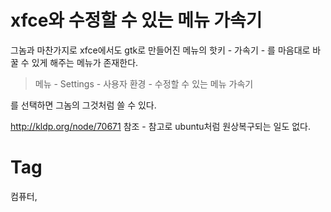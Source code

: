 xfce와 수정할 수 있는 메뉴 가속기
===========================

그놈과 마찬가지로 xfce에서도 gtk로 만들어진 메뉴의 핫키 - 가속기 - 를 마음대로 바꿀 수 있게 해주는 메뉴가 존재한다.

> 메뉴 - Settings - 사용자 환경 - 수정할 수 있는 메뉴 가속기

를 선택하면 그놈의 그것처럼 쓸 수 있다.

http://kldp.org/node/70671 참조 - 참고로 ubuntu처럼 원상복구되는 일도 없다.

Tag
====
컴퓨터,